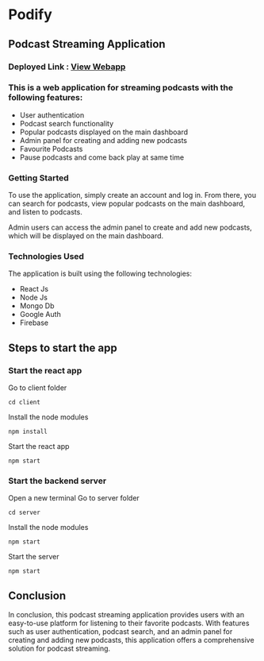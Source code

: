 # Podify

## Podcast Streaming Application

### Deployed Link : [View Webapp](https://Podify.netlify.app/)

### This is a web application for streaming podcasts with the following features:

- User authentication
- Podcast search functionality
- Popular podcasts displayed on the main dashboard
- Admin panel for creating and adding new podcasts
- Favourite Podcasts
- Pause podcasts and come back play at same time

### Getting Started

To use the application, simply create an account and log in. From there, you can search for podcasts, view popular podcasts on the main dashboard, and listen to podcasts.

Admin users can access the admin panel to create and add new podcasts, which will be displayed on the main dashboard.

### Technologies Used

The application is built using the following technologies:

- React Js
- Node Js
- Mongo Db
- Google Auth
- Firebase

## Steps to start the app

### Start the react app

Go to client folder

```
cd client
```

Install the node modules

```
npm install
```

Start the react app

```
npm start
```

### Start the backend server

Open a new terminal
Go to server folder

```
cd server
```

Install the node modules

```
npm start
```

Start the server

```
npm start
```

## Conclusion

In conclusion, this podcast streaming application provides users with an easy-to-use platform for listening to their favorite podcasts. With features such as user authentication, podcast search, and an admin panel for creating and adding new podcasts, this application offers a comprehensive solution for podcast streaming.
